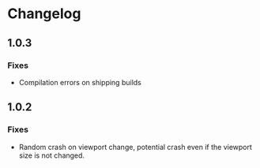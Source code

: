 # Changelog

## 1.0.3

### Fixes

- Compilation errors on shipping builds

## 1.0.2

### Fixes

- Random crash on viewport change, potential crash even if the viewport size is not changed.